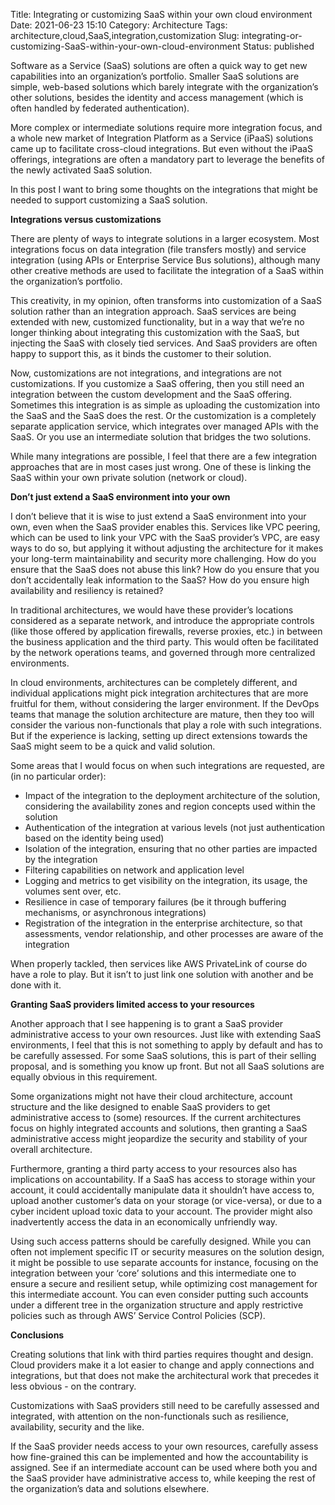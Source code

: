 Title: Integrating or customizing SaaS within your own cloud environment
Date: 2021-06-23 15:10
Category: Architecture
Tags: architecture,cloud,SaaS,integration,customization
Slug: integrating-or-customizing-SaaS-within-your-own-cloud-environment
Status: published

Software as a Service (SaaS) solutions are often a quick way to get new
capabilities into an organization’s portfolio. Smaller SaaS solutions are
simple, web-based solutions which barely integrate with the organization’s
other solutions, besides the identity and access management (which is often
handled by federated authentication).

More complex or intermediate solutions require more integration focus, and
a whole new market of Integration Platform as a Service (iPaaS) solutions
came up to facilitate cross-cloud integrations. But even without the iPaaS
offerings, integrations are often a mandatory part to leverage the benefits
of the newly activated SaaS solution.

In this post I want to bring some thoughts on the integrations that might be
needed to support customizing a SaaS solution.

<!-- PELICAN_END_SUMMARY -->

**Integrations versus customizations**

There are plenty of ways to integrate solutions in a larger ecosystem. Most
integrations focus on data integration (file transfers mostly) and service
integration (using APIs or Enterprise Service Bus solutions), although many
other creative methods are used to facilitate the integration of a SaaS
within the organization’s portfolio.

This creativity, in my opinion, often transforms into customization of a SaaS
solution rather than an integration approach. SaaS services are being extended
with new, customized functionality, but in a way that we’re no longer thinking
about integrating this customization with the SaaS, but injecting the SaaS
with closely tied services. And SaaS providers are often happy to support
this, as it binds the customer to their solution.

Now, customizations are not integrations, and integrations are not
customizations. If you customize a SaaS offering, then you still need an
integration between the custom development and the SaaS offering. Sometimes
this integration is as simple as uploading the customization into the SaaS
and the SaaS does the rest. Or the customization is a completely separate
application service, which integrates over managed APIs with the SaaS. Or you
use an intermediate solution that bridges the two solutions.

While many integrations are possible, I feel that there are a few integration
approaches that are in most cases just wrong. One of these is linking the
SaaS within your own private solution (network or cloud).

**Don’t just extend a SaaS environment into your own**

I don’t believe that it is wise to just extend a SaaS environment into your
own, even when the SaaS provider enables this. Services like VPC peering,
which can be used to link your VPC with the SaaS provider’s VPC, are easy
ways to do so, but applying it without adjusting the architecture for it
makes your long-term maintainability and security more challenging. How
do you ensure that the SaaS does not abuse this link? How do you ensure
that you don’t accidentally leak information to the SaaS? How do you ensure
high availability and resiliency is retained?

In traditional architectures, we would have these provider’s locations
considered as a separate network, and introduce the appropriate controls
(like those offered by application firewalls, reverse proxies, etc.) in
between the business application and the third party. This would often be
facilitated by the network operations teams, and governed through more
centralized environments.

In cloud environments, architectures can be completely different, and
individual applications might pick integration architectures that are more
fruitful for them, without considering the larger environment. If the DevOps
teams that manage the solution architecture are mature, then they too will
consider the various non-functionals that play a role with such integrations.
But if the experience is lacking, setting up direct extensions towards the
SaaS might seem to be a quick and valid solution.

Some areas that I would focus on when such integrations are requested, are
(in no particular order):

- Impact of the integration to the deployment architecture of the solution,
  considering the availability zones and region concepts used within the
  solution
- Authentication of the integration at various levels (not just
  authentication based on the identity being used)
- Isolation of the integration, ensuring that no other parties are impacted
  by the integration
- Filtering capabilities on network and application level
- Logging and metrics to get visibility on the integration, its usage, the
  volumes sent over, etc.
- Resilience in case of temporary failures (be it through buffering
  mechanisms, or asynchronous integrations)
- Registration of the integration in the enterprise architecture, so that
  assessments, vendor relationship, and other processes are aware of the
  integration

When properly tackled, then services like AWS PrivateLink of course do
have a role to play. But it isn’t to just link one solution with another
and be done with it.

**Granting SaaS providers limited access to your resources**

Another approach that I see happening is to grant a SaaS provider
administrative access to your own resources. Just like with extending SaaS
environments, I feel that this is not something to apply by default and has
to be carefully assessed. For some SaaS solutions, this is part of their
selling proposal, and is something you know up front. But not all SaaS
solutions are equally obvious in this requirement.

Some organizations might not have their cloud architecture, account structure
and the like designed to enable SaaS providers to get administrative access
to (some) resources. If the current architectures focus on highly integrated
accounts and solutions, then granting a SaaS administrative access might
jeopardize the security and stability of your overall architecture.

Furthermore, granting a third party access to your resources also has
implications on accountability. If a SaaS has access to storage within your
account, it could accidentally manipulate data it shouldn’t have access to,
upload another customer’s data on your storage (or vice-versa), or due to a
cyber incident upload toxic data to your account. The provider might also
inadvertently access the data in an economically unfriendly way.

Using such access patterns should be carefully designed. While you can
often not implement specific IT or security measures on the solution design,
it might be possible to use separate accounts for instance, focusing on
the integration between your ‘core’ solutions and this intermediate one
to ensure a secure and resilient setup, while optimizing cost management
for this intermediate account. You can even consider putting such accounts
under a different tree in the organization structure and apply restrictive
policies such as through AWS’ Service Control Policies (SCP).

**Conclusions**

Creating solutions that link with third parties requires thought and
design. Cloud providers make it a lot easier to change and apply connections
and integrations, but that does not make the architectural work that
precedes it less obvious - on the contrary.

Customizations with SaaS providers still need to be carefully assessed
and integrated, with attention on the non-functionals such as resilience,
availability, security and the like.

If the SaaS provider needs access to your own resources, carefully assess
how fine-grained this can be implemented and how the accountability is
assigned. See if an intermediate account can be used where both you and
the SaaS provider have administrative access to, while keeping the rest
of the organization’s data and solutions elsewhere.

